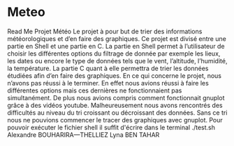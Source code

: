 # Meteo
Read Me Projet Météo
Le projet à pour but de trier des informations météorologiques et d’en faire des graphiques. Ce projet est divisé entre une partie en Shell et une partie en C. La partie en Shell permet à l’utilisateur de choisir les différentes options du filtrage de donnée par exemple les lieux, les dates ou encore le type de données tels que le vent, l’altitude, l’humidité, la température. La partie C quant à elle permettra de trier les données étudiées afin d’en faire des graphiques. 				           En ce qui concerne le projet, nous n’avons pas réussi à le terminer. En effet nous avions réussi à faire les différentes options mais ces dernières ne fonctionnaient pas simultanément. De plus nous avions compris comment fonctionnait gnuplot grâce à des vidéos youtube. Malheureusement nous avons rencontrés des difficultés au niveau du tri croissant ou décroissant des données. Sans ce tri nous ne pouvions commencer le tracer des graphiques avec gnuplot.
Pour pouvoir exécuter le fichier shell il suffit d'écrire dans le terminal ./test.sh
Alexandre BOUHARIRA—THELLIEZ
Lyna BEN TAHAR		
